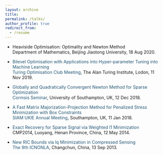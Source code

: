 ```yaml
---
layout: archive
title:  
permalink: /talks/
author_profile: true
redirect_from:
  - /resume
---
```


 * Heaviside Optimisation: Optimality and Newton Method<br>
 Department of Mathematics, Beijing Jiaotong University, 18 Aug 2020.

 * <a style="text-decoration:none; color:#225675" href='https://shenglongzhou.github.io/files/Bilevel-optimisation-hyperparameter-tuning.pdf'>Bilevel Optimisation with Applications into Hyper-parameter Tuning into Machine Learning</a> <br>
 <a style="text-decoration:none; color:#225675" href='https://turing-optimization.github.io/'>Turing Optimisation Club Meeting</a>, The Alan Turing Institute, Lodon, 11 Nov 2019.

 * <a style="text-decoration:none; color:#225675" href='https://jmlr.org/papers/v22/19-026.html'>Globally and Quadratically Convergent Newton Method for Sparse Optimization</a><br>
<a style="text-decoration:none; color:#225675" href='https://www.southampton.ac.uk/maths/news/seminars/2018/12/13-cormsis-seminar.page'>Cormsis Seminar</a>, University of Southampton, UK, 12 Dec 2018.

* <a style="text-decoration:none; color:#225675" href='https://ieeexplore.ieee.org/document/8399531'>A Fast Matrix Majorization-Projection Method for Penalized Stress Minimization with Box Constraints</a><br>
<a style="text-decoration:none; color:#225675" href='https://www.southampton.ac.uk/maths/news/seminars/2018/01/11-siam-seminar.page'>SIAM UKIE Annual Meeting</a>, Southampton, UK, 11 Jan 2018.
 
* <a style="text-decoration:none; color:#225675" href='https://doi.org/10.1093/imaiai/iaw002'>Exact Recovery for Sparse Signal via Weighted l1 Minimization</a><br>
CMP2014, Luoyang, Henan Province, China, 12 May 2014. 

* <a style="text-decoration:none; color:#225675" href='https://arxiv.org/abs/1308.0455'>New RIC Bounds via lq Minimization in Compressed Sensing</a><br>
<a style="text-decoration:none; color:#225675" href='http://lsec.cc.ac.cn/~icnonla13/index.htm'>The 9th ICNONLA</a>, Changchun, China, 13 Sep 2013.
